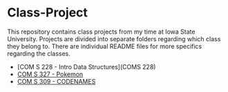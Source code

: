 # Class-Project

This repository contains class projects from my time at Iowa State University. Projects are divided into separate folders regarding which class they belong to. There are individual README files for more specifics regarding the classes.

- [COM S 228 - Intro Data Structures](COMS 228)
- [COM S 327 - Pokemon](https://github.com/dbooth05/Class-Project/tree/main/COMS%20327)
- [COM S 309 - CODENAMES](https://github.com/dbooth05/Codename-Codenames)
